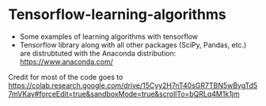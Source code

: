 # Tensorflow-learning-algorithms
- Some examples of learning algorithms with tensorflow
- Tensorflow library along with all other packages (SciPy, Pandas, etc.) are distrubtuted with the Anaconda distribution: https://www.anaconda.com/


Credit for most of the code goes to https://colab.research.google.com/drive/15Cyy2H7nT40sGR7TBN5wBvgTd57mVKay#forceEdit=true&sandboxMode=true&scrollTo=bQRLq4M1k1jm


